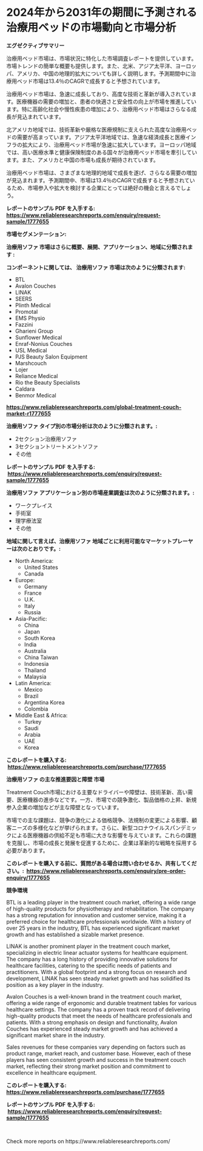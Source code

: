 <p><h1>2024年から2031年の期間に予測される治療用ベッドの市場動向と市場分析</h1></p><p><strong>エグゼクティブサマリー</strong></p>
<p><p>治療用ベッド市場は、市場状況に特化した市場調査レポートを提供しています。市場トレンドの簡単な概要も提供します。また、北米、アジア太平洋、ヨーロッパ、アメリカ、中国の地理的拡大についても詳しく説明します。予測期間中に治療用ベッド市場は13.4％のCAGRで成長すると予想されています。</p><p>治療用ベッド市場は、急速に成長しており、高度な技術と革新が導入されています。医療機器の需要の増加と、患者の快適さと安全性の向上が市場を推進しています。特に高齢化社会や慢性疾患の増加により、治療用ベッド市場はさらなる成長が見込まれています。</p><p>北アメリカ地域では、技術革新や厳格な医療規制に支えられた高度な治療用ベッドの需要が高まっています。アジア太平洋地域では、急速な経済成長と医療インフラの拡大により、治療用ベッド市場が急速に拡大しています。ヨーロッパ地域では、高い医療水準と健康保険制度のある国々が治療用ベッド市場を牽引しています。また、アメリカと中国の市場も成長が期待されています。</p><p>治療用ベッド市場は、さまざまな地理的地域で成長を遂げ、さらなる需要の増加が見込まれます。予測期間中、市場は13.4％のCAGRで成長すると予想されているため、市場参入や拡大を検討する企業にとっては絶好の機会と言えるでしょう。</p></p>
<p><strong>レポートのサンプル PDF を入手する: <a href="https://www.reliableresearchreports.com/enquiry/request-sample/1777655">https://www.reliableresearchreports.com/enquiry/request-sample/1777655</a></strong></p>
<p><strong>市場セグメンテーション:</strong></p>
<p><strong> 治療用ソファ 市場はさらに概要、展開、アプリケーション、地域に分類されます :</strong></p>
<p><strong>コンポーネントに関しては、 治療用ソファ 市場は次のように分類されます: &nbsp;</strong></p>
<p><ul><li>BTL</li><li>Avalon Couches</li><li>LINAK</li><li>SEERS</li><li>Plinth Medical</li><li>Promotal</li><li>EMS Physio</li><li>Fazzini</li><li>Gharieni Group</li><li>Sunflower Medical</li><li>Enraf-Nonius Couches</li><li>USL Medical</li><li>PJS Beauty Salon Equipment</li><li>Marshcouch</li><li>Lojer</li><li>Reliance Medical</li><li>Rio the Beauty Specialists</li><li>Caldara</li><li>Benmor Medical</li></ul></p>
<p><strong><a href="https://www.reliableresearchreports.com/global-treatment-couch-market-r1777655">https://www.reliableresearchreports.com/global-treatment-couch-market-r1777655</a></strong></p>
<p><strong> 治療用ソファ タイプ別の市場分析は次のように分類されます。:</strong></p>
<p><ul><li>2セクション治療用ソファ</li><li>3セクショントリートメントソファ</li><li>その他</li></ul></p>
<p><strong>レポートのサンプル PDF を入手する: &nbsp;<a href="https://www.reliableresearchreports.com/enquiry/request-sample/1777655">https://www.reliableresearchreports.com/enquiry/request-sample/1777655</a></strong></p>
<p><strong> 治療用ソファ アプリケーション別の市場産業調査は次のように分類されます。:</strong></p>
<p><ul><li>ワークプレイス</li><li>手術室</li><li>理学療法室</li><li>その他</li></ul></p>
<p><strong>地域に関して言えば、治療用ソファ 地域ごとに利用可能なマーケットプレーヤーは次のとおりです。:</strong></p>
<p><ul>
    <li>
        North America:
        <ul>
            <li>United States</li>
            <li>Canada</li>
        </ul>
    </li>
    <li>
        Europe:
        <ul>
            <li>Germany</li>
            <li>France</li>
            <li>U.K.</li>
            <li>Italy</li>
            <li>Russia</li>
        </ul>
    </li>
    <li>
        Asia-Pacific:
        <ul>
            <li>China</li>
            <li>Japan</li>
            <li>South Korea</li>
            <li>India</li>
            <li>Australia</li>
            <li>China Taiwan</li>
            <li>Indonesia</li>
            <li>Thailand</li>
            <li>Malaysia</li>
        </ul>
    </li>
    <li>
        Latin America:
        <ul>
            <li>Mexico</li>
            <li>Brazil</li>
            <li>Argentina Korea</li>
            <li>Colombia</li>
        </ul>
    </li>
    <li>
        Middle East & Africa:
        <ul>
            <li>Turkey</li>
            <li>Saudi</li>
            <li>Arabia</li>
            <li>UAE</li>
            <li>Korea</li>
        </ul>
    </li>
    </ul></p>
<p><strong>このレポートを購入する: &nbsp;<a href="https://www.reliableresearchreports.com/purchase/1777655">https://www.reliableresearchreports.com/purchase/1777655</a></strong></p>
<p><strong>治療用ソファ の主な推進要因と障壁 市場</strong></p>
<p><p>Treatment Couch市場における主要なドライバーや障壁は、技術革新、高い需要、医療機器の進歩などです。一方、市場での競争激化、製品価格の上昇、新規参入企業の増加などが主な障壁となっています。</p><p>市場での主な課題は、競争の激化による価格競争、法規制の変更による影響、顧客ニーズの多様化などが挙げられます。さらに、新型コロナウイルスパンデミックによる医療機器の供給不足も市場に大きな影響を与えています。これらの課題を克服し、市場の成長と発展を促進するために、企業は革新的な戦略を採用する必要があります。</p></p>
<p><strong>このレポートを購入する前に、質問がある場合は問い合わせるか、共有してください。:&nbsp; <a href="https://www.reliableresearchreports.com/enquiry/pre-order-enquiry/1777655">https://www.reliableresearchreports.com/enquiry/pre-order-enquiry/1777655</a></strong></p>
<p><strong>競争環境</strong></p>
<p><p>BTL is a leading player in the treatment couch market, offering a wide range of high-quality products for physiotherapy and rehabilitation. The company has a strong reputation for innovation and customer service, making it a preferred choice for healthcare professionals worldwide. With a history of over 25 years in the industry, BTL has experienced significant market growth and has established a sizable market presence.</p><p>LINAK is another prominent player in the treatment couch market, specializing in electric linear actuator systems for healthcare equipment. The company has a long history of providing innovative solutions for healthcare facilities, catering to the specific needs of patients and practitioners. With a global footprint and a strong focus on research and development, LINAK has seen steady market growth and has solidified its position as a key player in the industry.</p><p>Avalon Couches is a well-known brand in the treatment couch market, offering a wide range of ergonomic and durable treatment tables for various healthcare settings. The company has a proven track record of delivering high-quality products that meet the needs of healthcare professionals and patients. With a strong emphasis on design and functionality, Avalon Couches has experienced steady market growth and has achieved a significant market share in the industry.</p><p>Sales revenues for these companies vary depending on factors such as product range, market reach, and customer base. However, each of these players has seen consistent growth and success in the treatment couch market, reflecting their strong market position and commitment to excellence in healthcare equipment.</p></p>
<p><strong>このレポートを購入する: &nbsp; <a href="https://www.reliableresearchreports.com/purchase/1777655">https://www.reliableresearchreports.com/purchase/1777655</a></strong></p>
<p><strong>レポートのサンプル PDF を入手する: &nbsp;<a href="https://www.reliableresearchreports.com/enquiry/request-sample/1777655">https://www.reliableresearchreports.com/enquiry/request-sample/1777655</a></strong><strong></strong></p>
<p>&nbsp;</p>
<p>Check more reports on https://www.reliableresearchreports.com/</p>